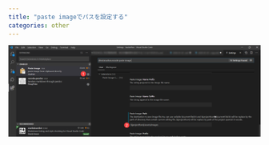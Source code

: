 ```yaml
---
title: "paste imageでパスを設定する"
categories: other
---
```


![](../assets/images/2020-02-12-06-27-37.png)
